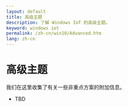 ```yaml
---
layout: default
title: 高级主题
description: 了解 Windows IoT 的高级主题。
keyword: windows iot
permalink: /zh-cn/win10/Advanced.htm
lang: zh-cn
---
```


# 高级主题

我们在这里收集了有关一些非重点方案的附加信息。

* TBD
<!-- 1.  [Creating and Deploying Appx Packages](Appx.htm) --- Walkthrough on how to create Appx package using Visual Studio and deploy it on a Windows IoT Core device. -->
